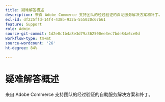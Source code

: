 ```yaml
---
title: 疑难解答概述
description: 来自 Adobe Commerce 支持团队的经过验证的自助服务解决方案和补丁。
exl-id: df225ffd-14f4-438b-932a-555020c67b61
feature: Support
role: Admin
source-git-commit: 1d2e0c1b4a8e3d79a362500ee3ec7bde84a6ce0d
workflow-type: tm+mt
source-wordcount: '26'
ht-degree: 84%

---
```


# 疑难解答概述

来自 Adobe Commerce 支持团队的经过验证的自助服务解决方案和补丁。
